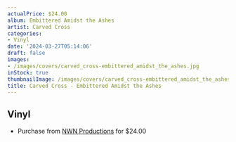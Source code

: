 ```yaml
---
actualPrice: $24.00
album: Embittered Amidst the Ashes
artist: Carved Cross
categories:
- Vinyl
date: '2024-03-27T05:14:06'
draft: false
images:
- /images/covers/carved_cross-embittered_amidst_the_ashes.jpg
inStock: true
thumbnailImage: /images/covers/carved_cross-embittered_amidst_the_ashes-thumb.jpg
title: Carved Cross - Embittered Amidst the Ashes
---
```


## Vinyl
* Purchase from [NWN Productions](http://shop.nwnprod.com/index.php?route=product/product&path=75&product_id=48862&sort=pd.name&order=ASC) for $24.00
